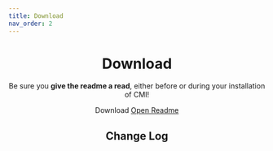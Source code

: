 ```yaml
---
title: Download
nav_order: 2
---
```


<center>
<h1>Download</h1>
Be sure you <b>give the readme a read</b>, either before or during your installation of CMI!
</center>

<center>
  
<a onclick="GetDownload()" class="btn btn-green">Download</a> <a href="https://docs.google.com/document/d/1dFVNe2gvsVck0tjWrnCM2HxsdTFBAnsxs928Q1wVS1A" class="btn btn-blue">Open Readme</a>
</center>

<center>
<h2>Change Log</h2>
</center>
<div id="changelog">
<script type="text/javascript">
   fetchNotes();
</script>
</div>
